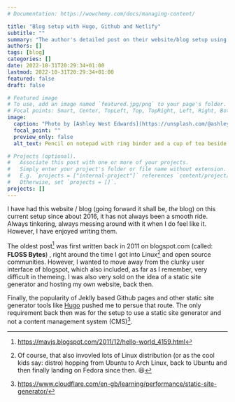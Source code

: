 ```yaml
---
# Documentation: https://wowchemy.com/docs/managing-content/

title: "Blog setup with Hugo, Github and Netlify"
subtitle: ""
summary: "The author's detailed post on their website/blog setup using Hugo, Github and Netlify."
authors: []
tags: [blog]
categories: []
date: 2022-10-31T20:29:34+01:00
lastmod: 2022-10-31T20:29:34+01:00
featured: false
draft: false

# Featured image
# To use, add an image named `featured.jpg/png` to your page's folder.
# Focal points: Smart, Center, TopLeft, Top, TopRight, Left, Right, BottomLeft, Bottom, BottomRight.
image:
  caption: "Photo by [Ashley West Edwards](https://unsplash.com/@ashleywedwards) on [Unsplash](https://unsplash.com/)"
  focal_point: ""
  preview_only: false
  alt_text: Pencil on notepad with ring binder and a cup of tea beside it.

# Projects (optional).
#   Associate this post with one or more of your projects.
#   Simply enter your project's folder or file name without extension.
#   E.g. `projects = ["internal-project"]` references `content/project/deep-learning/index.md`.
#   Otherwise, set `projects = []`.
projects: []
---
```

I have had this website / blog (going forward it shall be, _the_ blog) on this current setup since about 2016, it has not always been a smooth ride. Always tinkering, always messing around with it when I do feel like it. However, I have enjoyed writing them.

The oldest post[^0] was first written back in 2011 on blogspot.com (called: **FLOSS Bytes**) , right around the time I got into Linux[^1] and open source communities. However, I wanted to move away from the clunky user interface of blogspot, which also included, as far as I remember, very difficult in themeing. I was also very sold on the idea of a static site generator and hosting my own website, back then.

Finally, the popularity of Jeklly based Github pages and other static site generator tools like [Hugo](https://gohugo.io/) pushed me to persue that route. The only requirement back then was for the setup to use a static site generator and not a content management system (CMS)[^2].



[^0]: https://mavjs.blogspot.com/2011/12/hello-world_4159.html
[^1]: Of course, that also invovled lots of Linux distribution (or as the cool kids say: distro) hopping from Ubuntu to Arch Linux, back to Ubuntu and then finally landing on Fedora since then. :laughing:
[^2]: https://www.cloudflare.com/en-gb/learning/performance/static-site-generator/

